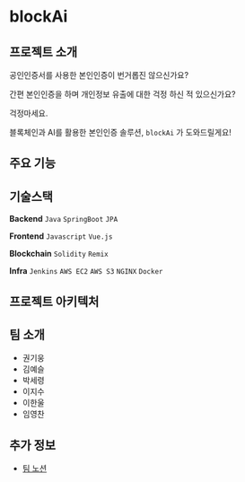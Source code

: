 # blockAi

## 프로젝트 소개
공인인증서를 사용한 본인인증이 번거롭진 않으신가요?

간편 본인인증을 하며 개인정보 유출에 대한 걱정 하신 적 있으신가요?

걱정마세요. 

블록체인과 AI를 활용한 본인인증 솔루션, `blockAi` 가 도와드릴게요!


## 주요 기능


## 기술스택
**Backend** `Java` `SpringBoot` `JPA`

**Frontend**  `Javascript` `Vue.js`

**Blockchain** `Solidity` `Remix`

**Infra** `Jenkins` `AWS EC2` `AWS S3` `NGINX` `Docker`


## 프로젝트 아키텍처


## 팀 소개
- 권기웅
- 김예슬
- 박세령
- 이지수
- 이한울
- 임영찬

## 추가 정보
- [팀 노션](https://www.notion.so/86346ce94a8e4074a34f901ed97f9c0d)

